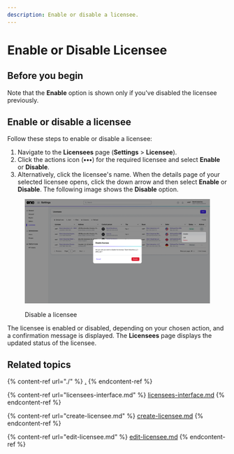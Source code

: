 ```yaml
---
description: Enable or disable a licensee.
---
```


# Enable or Disable Licensee

## **Before you begin**

Note that the **Enable** option is shown only if you've disabled the licensee previously.

## **Enabl**e **or disable a** licensee

Follow these steps to enable or disable a licensee:

1. Navigate to the **Licensees** page (**Settings** > **Licensee**).
2. Click the actions icon (**•••**) for the required licensee and select **Enable** or **Disable**. &#x20;
3. Alternatively, click the licensee's name. When the details page of your selected licensee opens, click the down arrow and then select **Enable** or **Disable**. The following image shows the **Disable** option.&#x20;

<figure><img src="../../../.gitbook/assets/image (427).png" alt=""><figcaption><p>Disable a licensee</p></figcaption></figure>

The licensee is enabled or disabled, depending on your chosen action, and a confirmation message is displayed. The **Licensees** page displays the updated status of the licensee.

## Related topics

{% content-ref url="./" %}
[.](./)
{% endcontent-ref %}

{% content-ref url="licensees-interface.md" %}
[licensees-interface.md](licensees-interface.md)
{% endcontent-ref %}

{% content-ref url="create-licensee.md" %}
[create-licensee.md](create-licensee.md)
{% endcontent-ref %}

{% content-ref url="edit-licensee.md" %}
[edit-licensee.md](edit-licensee.md)
{% endcontent-ref %}
